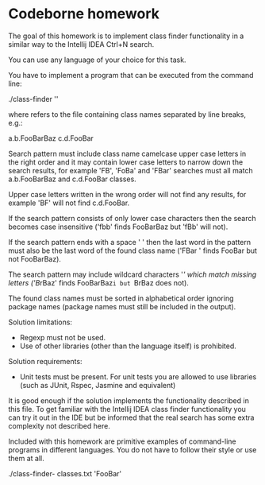 # Codeborne homework

The goal of this homework is to implement class finder functionality
in a similar way to the Intellij IDEA Ctrl+N search.

You can use any language of your choice for this task.

You have to implement a program that can be executed from the command line:

./class-finder <filename> '<pattern>'

where <filename> refers to the file containing class names separated by line breaks, e.g.:

a.b.FooBarBaz
c.d.FooBar

Search pattern <pattern> must include class name camelcase upper case letters
in the right order and it may contain lower case letters to narrow down the search results,
for example 'FB', 'FoBa' and 'FBar' searches must all match
a.b.FooBarBaz and c.d.FooBar classes.

Upper case letters written in the wrong order will not find any results, for example
'BF' will not find c.d.FooBar.

If the search pattern consists of only lower case characters then the search becomes
case insensitive ('fbb' finds FooBarBaz but 'fBb' will not).

If the search pattern ends with a space ' ' then the last word in the pattern must
also be the last word of the found class name ('FBar ' finds FooBar but not FooBarBaz).

The search pattern may include wildcard characters '*' which match missing letters
('B*rBaz' finds FooBarBaz`i but `BrBaz does not).

The found class names must be sorted in alphabetical order ignoring package names
(package names must still be included in the output).

Solution limitations:
- Regexp must not be used.
- Use of other libraries (other than the language itself) is prohibited.

Solution requirements:
- Unit tests must be present. For unit tests you are allowed to use libraries
(such as JUnit, Rspec, Jasmine and equivalent)

It is good enough if the solution implements the functionality described in this file.
To get familiar with the Intellij IDEA class finder functionality you can try it
out in the IDE but be informed that the real search has some extra complexity
not described here.

Included with this homework are primitive examples of command-line programs in different languages.
You do not have to follow their style or use them at all.

./class-finder-<language> classes.txt 'FooBar'